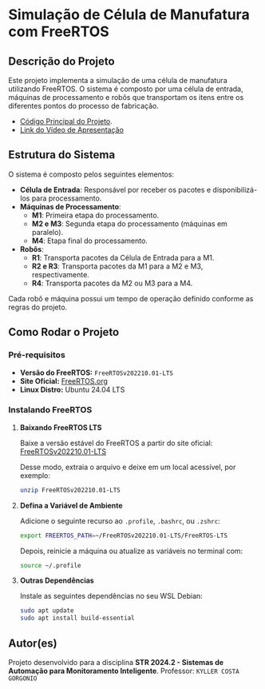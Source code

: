 # Simulação de Célula de Manufatura com FreeRTOS

## Descrição do Projeto

Este projeto implementa a simulação de uma célula de manufatura utilizando FreeRTOS. O sistema é composto por uma célula de entrada, máquinas de processamento e robôs que transportam os itens entre os diferentes pontos do processo de fabricação.

* [Código Principal do Projeto](src/main.c).
* [Link do Vídeo de Apresentação](https://www.youtube.com/watch?v=ljetrFXy6fc)

## Estrutura do Sistema

O sistema é composto pelos seguintes elementos:
- **Célula de Entrada**: Responsável por receber os pacotes e disponibilizá-los para processamento.
- **Máquinas de Processamento**:
  - **M1**: Primeira etapa do processamento.
  - **M2 e M3**: Segunda etapa do processamento (máquinas em paralelo).
  - **M4**: Etapa final do processamento.
- **Robôs**:
  - **R1**: Transporta pacotes da Célula de Entrada para a M1.
  - **R2 e R3**: Transporta pacotes da M1 para a M2 e M3, respectivamente.
  - **R4**: Transporta pacotes da M2 ou M3 para a M4.

Cada robô e máquina possui um tempo de operação definido conforme as regras do projeto.

## Como Rodar o Projeto

### Pré-requisitos

- **Versão do FreeRTOS:** `FreeRTOSv202210.01-LTS`  
- **Site Oficial:** [FreeRTOS.org](https://freertos.org/)
- **Linux Distro:** Ubuntu 24.04 LTS

### Instalando FreeRTOS

1. **Baixando FreeRTOS LTS**

   Baixe a versão estável do FreeRTOS a partir do site oficial: [FreeRTOSv202210.01-LTS](https://freertos.org/)

   Desse modo, extraia o arquivo e deixe em um local acessível, por exemplo:

   ```bash
   unzip FreeRTOSv202210.01-LTS
   ```

2. **Defina a Variável de Ambiente**

   Adicione o seguinte recurso ao `.profile`, `.bashrc`, ou `.zshrc`:

   ```bash
   export FREERTOS_PATH=~/FreeRTOSv202210.01-LTS/FreeRTOS-LTS
   ```

   Depois, reinicie a máquina ou atualize as variáveis no terminal com:

   ```bash
   source ~/.profile
   ```

3. **Outras Dependências**

   Instale as seguintes dependências no seu WSL Debian:

   ```bash
   sudo apt update
   sudo apt install build-essential
   ```

## Autor(es)
Projeto desenvolvido para a disciplina **STR 2024.2 - Sistemas de Automação para Monitoramento Inteligente**.
Professor: `KYLLER COSTA GORGONIO`

